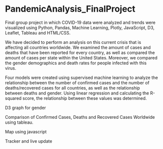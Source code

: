 # PandemicAnalysis_FinalProject
Final group project in which COVID-19 data were analyzed and trends were visualized using Python, Pandas, Machine Learning, Plotly, JavaScript, D3, Leaflet, Tableau and HTML/CSS.


We have decided to perform an analysis on this current crisis that is affecting all countries worldwide. We examined the amount of cases and deaths that have been reported for every country, as well as compared the amount of cases per state within the United States. Moreover, we compared the gender demographics and death rates for people infected with this virus.

Four models were created using supervised machine learning to analyze the relationship between the number of confirmed cases and the number of deaths/recovered cases for all countries, as well as the relationship between deaths and gender. Using linear regression and calculating the R-squared score, the relationship between these values was determined.

D3 graph for gender



Comparison of Confirmed Cases, Deaths and Recovered Cases Worldwide using tableau. 


Map using javascript 



Tracker and live update
